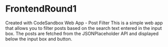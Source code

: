 # FrontendRound1
Created with CodeSandbox
Web App - Post Filter
This is a simple web app that allows you to filter posts based on the search text entered in the input box. The posts are fetched from the JSONPlaceholder API and displayed below the input box and button.
